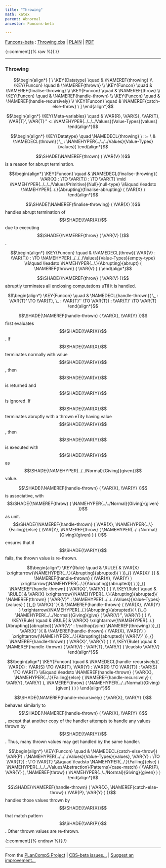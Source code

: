 ```yaml
---
title: "Throwing"
math: katex
parent: Abnormal
ancestor: Funcons-beta

---
```

[Funcons-beta] : [Throwing.cbs] \| [PLAIN] \| [PDF]

{::comment}{% raw %}{:/}


----

### Throwing
               


$$\begin{align*}
  [ \
  \KEY{Datatype} \quad & \NAMEREF{throwing} \\
  \KEY{Funcon} \quad & \NAMEREF{thrown} \\
  \KEY{Funcon} \quad & \NAMEREF{finalise-throwing} \\
  \KEY{Funcon} \quad & \NAMEREF{throw} \\
  \KEY{Funcon} \quad & \NAMEREF{handle-thrown} \\
  \KEY{Funcon} \quad & \NAMEREF{handle-recursively} \\
  \KEY{Funcon} \quad & \NAMEREF{catch-else-throw}
  \ ]
\end{align*}$$

$$\begin{align*}
  \KEY{Meta-variables} \quad
  & \VAR{R}, \VAR{S}, \VAR{T}, \VAR{T}', \VAR{T}'' <: \NAMEHYPER{../../../Values}{Value-Types}{values}
\end{align*}$$

$$\begin{align*}
  \KEY{Datatype} \quad 
  \NAMEDECL{throwing} 
  \ ::= \ & \NAMEDECL{thrown}(
                               \_ : \NAMEHYPER{../../../Values}{Value-Types}{values})
\end{align*}$$


  $$\SHADE{\NAMEREF{thrown}
           (  \VAR{V} )}$$ is a reason for abrupt termination.


$$\begin{align*}
  \KEY{Funcon} \quad
  & \NAMEDECL{finalise-throwing}(
                       \VAR{X} :  \TO \VAR{T}) 
    :  \TO \VAR{T}  \mid \NAMEHYPER{../../../Values/Primitive}{Null}{null-type} \\&\quad
    \leadsto \NAMEHYPER{../.}{Abrupting}{finalise-abrupting}
               (  \VAR{X} )
\end{align*}$$


  $$\SHADE{\NAMEREF{finalise-throwing}
           (  \VAR{X} )}$$ handles abrupt termination of $$\SHADE{\VAR{X}}$$ due to
  executing $$\SHADE{\NAMEREF{throw}
           (  \VAR{V} )}$$.


$$\begin{align*}
  \KEY{Funcon} \quad
  & \NAMEDECL{throw}(
                       \VAR{V} : \VAR{T}) 
    :  \TO \NAMEHYPER{../../../Values}{Value-Types}{empty-type} \\&\quad
    \leadsto \NAMEHYPER{../.}{Abrupting}{abrupt}
               (  \NAMEREF{thrown}
                       (  \VAR{V} ) )
\end{align*}$$


  $$\SHADE{\NAMEREF{throw}
           (  \VAR{V} )}$$ abruptly terminates all enclosing computations uTil it is handled.


$$\begin{align*}
  \KEY{Funcon} \quad
  & \NAMEDECL{handle-thrown}(
                       \_ : \VAR{T}' \TO \VAR{T}, \_ : \VAR{T}'' \TO \VAR{T}) 
    : \VAR{T}' \TO \VAR{T} 
\end{align*}$$


  $$\SHADE{\NAMEREF{handle-thrown}
           (  \VAR{X}, 
                  \VAR{Y} )}$$ first evaluates $$\SHADE{\VAR{X}}$$. If $$\SHADE{\VAR{X}}$$ terminates normally with
  value $$\SHADE{\VAR{V}}$$, then $$\SHADE{\VAR{V}}$$ is returned and $$\SHADE{\VAR{Y}}$$ is ignored. If $$\SHADE{\VAR{X}}$$ terminates abruptly
  with a thrown eTity having value $$\SHADE{\VAR{V}}$$, then $$\SHADE{\VAR{Y}}$$ is executed with $$\SHADE{\VAR{V}}$$ as
  $$\SHADE{\NAMEHYPER{../../Normal}{Giving}{given}}$$ value.
  
  $$\SHADE{\NAMEREF{handle-thrown}
           (  \VAR{X}, 
                  \VAR{Y} )}$$ is associative, with $$\SHADE{\NAMEREF{throw}
           (  \NAMEHYPER{../../Normal}{Giving}{given} )}$$ as unit.
  $$\SHADE{\NAMEREF{handle-thrown}
           (  \VAR{X}, 
                  \NAMEHYPER{../.}{Failing}{else}
                   (  \VAR{Y}, 
                          \NAMEREF{throw}
                           (  \NAMEHYPER{../../Normal}{Giving}{given} ) ) )}$$ ensures that if $$\SHADE{\VAR{Y}}$$ fails, the
  thrown value is re-thrown.


$$\begin{align*}
  \KEY{Rule} \quad
    & \RULE{
      &  \VAR{X} \xrightarrow{\NAMEHYPER{../.}{Abrupting}{abrupted}(   \  )}_{} 
          \VAR{X}'
      }{
      &  \NAMEREF{handle-thrown}
                      (  \VAR{X}, 
                             \VAR{Y} ) \xrightarrow{\NAMEHYPER{../.}{Abrupting}{abrupted}(   \  )}_{} 
          \NAMEREF{handle-thrown}
            (  \VAR{X}', 
                   \VAR{Y} )
      }
\\
  \KEY{Rule} \quad
    & \RULE{
      &  \VAR{X} \xrightarrow{\NAMEHYPER{../.}{Abrupting}{abrupted}(  \NAMEREF{thrown}
                                                                                  (  \VAR{V}'' : \NAMEHYPER{../../../Values}{Value-Types}{values} ) )}_{} 
          \VAR{X}'
      }{
      &  \NAMEREF{handle-thrown}
                      (  \VAR{X}, 
                             \VAR{Y} ) \xrightarrow{\NAMEHYPER{../.}{Abrupting}{abrupted}(   \  )}_{} 
          \NAMEHYPER{../../Normal}{Giving}{give}
            (  \VAR{V}'', 
                   \VAR{Y} )
      }
\\
  \KEY{Rule} \quad
    & \RULE{
      &  \VAR{X} \xrightarrow{\NAMEHYPER{../.}{Abrupting}{abrupted}(  \VAR{V}' : \mathop{\sim} \NAMEREF{throwing} )}_{} 
          \VAR{X}'
      }{
      &  \NAMEREF{handle-thrown}
                      (  \VAR{X}, 
                             \VAR{Y} ) \xrightarrow{\NAMEHYPER{../.}{Abrupting}{abrupted}(  \VAR{V}' )}_{} 
          \NAMEREF{handle-thrown}
            (  \VAR{X}', 
                   \VAR{Y} )
      }
\\
  \KEY{Rule} \quad
    & \NAMEREF{handle-thrown}
        (  \VAR{V} : \VAR{T}, 
               \VAR{Y} ) \leadsto 
        \VAR{V}
\end{align*}$$

$$\begin{align*}
  \KEY{Funcon} \quad
  & \NAMEDECL{handle-recursively}(
                       \VAR{X} : \VAR{S} \TO \VAR{T}, \VAR{Y} : \VAR{R} \TO \VAR{T}) 
    : \VAR{S} \TO \VAR{T} \\&\quad
    \leadsto \NAMEREF{handle-thrown}
               (  \VAR{X}, 
                      \NAMEHYPER{../.}{Failing}{else}
                       (  \NAMEREF{handle-recursively}
                               (  \VAR{Y}, 
                                      \VAR{Y} ), 
                              \NAMEREF{throw}
                               (  \NAMEHYPER{../../Normal}{Giving}{given} ) ) )
\end{align*}$$


  $$\SHADE{\NAMEREF{handle-recursively}
           (  \VAR{X}, 
                  \VAR{Y} )}$$ behaves similarly to $$\SHADE{\NAMEREF{handle-thrown}
           (  \VAR{X}, 
                  \VAR{Y} )}$$, except
  that another copy of the handler attempts to handle any values thrown by $$\SHADE{\VAR{Y}}$$.
  Thus, many thrown values may get handled by the same handler. 


$$\begin{align*}
  \KEY{Funcon} \quad
  & \NAMEDECL{catch-else-throw}(
                       \VAR{P} : \NAMEHYPER{../../../Values}{Value-Types}{values}, \VAR{Y} :  \TO \VAR{T}) 
    :  \TO \VAR{T} \\&\quad
    \leadsto \NAMEHYPER{../.}{Failing}{else}
               (  \NAMEHYPER{../../../Values/Abstraction}{Patterns}{case-match}
                       (  \VAR{P}, 
                              \VAR{Y} ), 
                      \NAMEREF{throw}
                       (  \NAMEHYPER{../../Normal}{Giving}{given} ) )
\end{align*}$$


   $$\SHADE{\NAMEREF{handle-thrown}
           (  \VAR{X}, 
                  \NAMEREF{catch-else-throw}
                   (  \VAR{P}, 
                          \VAR{Y} ) )}$$ handles those values thrown by $$\SHADE{\VAR{X}}$$
   that match pattern $$\SHADE{\VAR{P}}$$.  Other thrown values are re-thrown.  
 



[Funcons-beta]: /CBS-beta/math/Funcons-beta
  "FUNCONS-BETA"
[Unstable-Funcons-beta]: /CBS-beta/math/Unstable-Funcons-beta
  "UNSTABLE-FUNCONS-BETA"
[Languages-beta]: /CBS-beta/math/Languages-beta
  "LANGUAGES-BETA"
[Unstable-Languages-beta]: /CBS-beta/math/Unstable-Languages-beta
  "UNSTABLE-LANGUAGES-BETA"
[CBS-beta]: /CBS-beta
  "CBS-BETA"
[Throwing.cbs]: https://github.com/plancomps/CBS-beta/blob/math/Funcons-beta/Computations/Abnormal/Throwing/Throwing.cbs
  "CBS SOURCE FILE ON GITHUB"
[PLAIN]: /CBS-beta/docs/Funcons-beta/Computations/Abnormal/Throwing
  "CBS SOURCE WEB PAGE"
 [PRETTY]: /CBS-beta/math/Funcons-beta/Computations/Abnormal/Throwing
  "CBS-KATEX WEB PAGE"
[PDF]: https://github.com/plancomps/CBS-beta/blob/math/Funcons-beta/Computations/Abnormal/Throwing/Throwing.pdf
  "CBS-LATEX PDF FILE"
[PLanCompS Project]: https://plancomps.github.io
  "PROGRAMMING LANGUAGE COMPONENTS AND SPECIFICATIONS PROJECT HOME PAGE"
{::comment}{% endraw %}{:/}


____

From the [PLanCompS Project] | [CBS-beta issues...] | [Suggest an improvement...]

[CBS-beta issues...]: https://github.com/plancomps/CBS-beta/issues
  "CBS-BETA ISSUE REPORTS ON GITHUB"
[Suggest an improvement...]: mailto:plancomps@gmail.com?Subject=CBS-beta%20-%20comment&Body=Re%3A%20CBS-beta%20specification%20at%20Computations/Abnormal/Throwing/Throwing.cbs%0A%0AComment/Query/Issue/Suggestion%3A%0A%0A%0ASignature%3A%0A
  "GENERATE AN EMAIL TEMPLATE"

